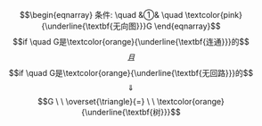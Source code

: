 $$\begin{eqnarray}
条件: \quad
&①& \quad \textcolor{pink}{\underline{\textbf{无向图}}}G 
\end{eqnarray}$$
$$if \quad G是\textcolor{orange}{\underline{\textbf{连通}}}的$$
$$\ \ 且\ \ $$
$$if \quad G是\textcolor{orange}{\underline{\textbf{无回路}}}的$$
$$\quad \Downarrow \quad $$
$$G  \ \  \overset{\triangle}{=} \ \ \textcolor{orange}{\underline{\textbf{树}}}$$